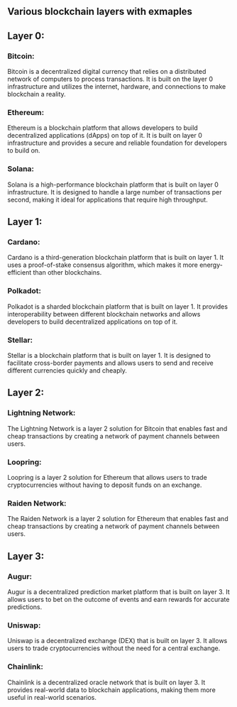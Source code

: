 ## Various blockchain layers with exmaples 

## Layer 0:

### Bitcoin: 
Bitcoin is a decentralized digital currency that relies on a distributed network of computers to process transactions. It is built on the layer 0 infrastructure and utilizes the internet, hardware, and connections to make blockchain a reality.

### Ethereum: 
Ethereum is a blockchain platform that allows developers to build decentralized applications (dApps) on top of it. It is built on layer 0 infrastructure and provides a secure and reliable foundation for developers to build on.

### Solana: 
Solana is a high-performance blockchain platform that is built on layer 0 infrastructure. It is designed to handle a large number of transactions per second, making it ideal for applications that require high throughput.

## Layer 1:

### Cardano: 
Cardano is a third-generation blockchain platform that is built on layer 1. It uses a proof-of-stake consensus algorithm, which makes it more energy-efficient than other blockchains.

### Polkadot: 
Polkadot is a sharded blockchain platform that is built on layer 1. It provides interoperability between different blockchain networks and allows developers to build decentralized applications on top of it.

### Stellar: 
Stellar is a blockchain platform that is built on layer 1. It is designed to facilitate cross-border payments and allows users to send and receive different currencies quickly and cheaply.

## Layer 2:

### Lightning Network: 
The Lightning Network is a layer 2 solution for Bitcoin that enables fast and cheap transactions by creating a network of payment channels between users.

### Loopring: 
Loopring is a layer 2 solution for Ethereum that allows users to trade cryptocurrencies without having to deposit funds on an exchange.

### Raiden Network: 
The Raiden Network is a layer 2 solution for Ethereum that enables fast and cheap transactions by creating a network of payment channels between users.

## Layer 3:

### Augur: 
Augur is a decentralized prediction market platform that is built on layer 3. It allows users to bet on the outcome of events and earn rewards for accurate predictions.

### Uniswap: 
Uniswap is a decentralized exchange (DEX) that is built on layer 3. It allows users to trade cryptocurrencies without the need for a central exchange.

### Chainlink: 
Chainlink is a decentralized oracle network that is built on layer 3. It provides real-world data to blockchain applications, making them more useful in real-world scenarios.
